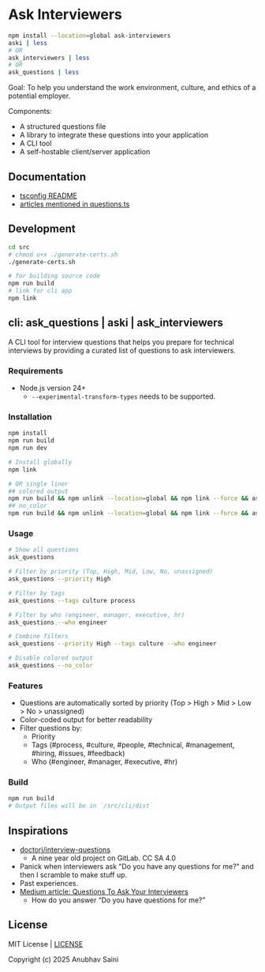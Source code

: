 # Ask Interviewers

```bash 
npm install --location=global ask-interviewers
aski | less
# OR 
ask_interviewers | less
# OR
ask_questions | less
```

Goal: To help you understand the work environment, culture, and ethics of a potential employer.

Components:

-   A structured questions file
-   A library to integrate these questions into your application
-   A CLI tool
-   A self-hostable client/server application

## Documentation

-   [tsconfig README](tsconfig.README.md)
-   [articles mentioned in questions.ts](articles.md)

## Development

```bash
cd src
# chmod u+x ./generate-certs.sh
./generate-certs.sh

# for building source code
npm run build
# link for cli app
npm link

```

## cli: ask_questions | aski | ask_interviewers

A CLI tool for interview questions that helps you prepare for technical interviews by providing a curated list of questions to ask interviewers.

### Requirements

-   Node.js version 24+
    -   `--experimental-transform-types` needs to be supported.

### Installation

```bash
npm install
npm run build
npm run dev

# Install globally
npm link

# OR single liner
## colored output
npm run build && npm unlink --location=global && npm link --force && aski --priority High --tags people
## no_color
npm run build && npm unlink --location=global && npm link --force && aski --priority High --tags people --no_color
```

### Usage

```bash
# Show all questions
ask_questions

# Filter by priority (Top, High, Mid, Low, No, unassigned)
ask_questions --priority High

# Filter by tags
ask_questions --tags culture process

# Filter by who (engineer, manager, executive, hr)
ask_questions --who engineer

# Combine filters
ask_questions --priority High --tags culture --who engineer

# Disable colored output
ask_questions --no_color
```

### Features

-   Questions are automatically sorted by priority (Top > High > Mid > Low > No > unassigned)
-   Color-coded output for better readability
-   Filter questions by:
    -   Priority
    -   Tags (#process, #culture, #people, #technical, #management, #hiring, #issues, #feedback)
    -   Who (#engineer, #manager, #executive, #hr)

### Build

```bash
npm run build
# Output files will be in `/src/cli/dist`
```

## Inspirations

-   [doctorj/interview-questions](https://gitlab.com/doctorj/interview-questions)
    -   A nine year old project on GitLab. CC SA 4.0
-   Panick when interviewers ask "Do you have any questions for me?" and then I scramble to make stuff up.
-   Past experiences.
-   [Medium article: Questions To Ask Your Interviewers](https://medium.com/@hello_92016/questions-to-ask-your-interviewers-5c6a7ddc4a13)
    -   How do you answer “Do you have questions for me?”

## License

MIT License | [LICENSE](LICENSE)

Copyright (c) 2025 Anubhav Saini
